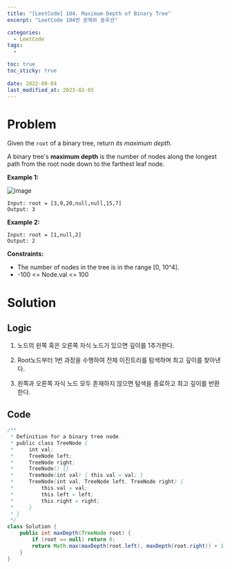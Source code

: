 ```yaml
---
title: "[LeetCode] 104. Maximum Depth of Binary Tree"
excerpt: "LeetCode 104번 문제와 솔루션"

categories:
  - LeetCode
tags:
  - 

toc: true
toc_sticky: true
 
date: 2022-09-04
last_modified_at: 2023-02-03
---
```

# **Problem**
Given the `root` of a binary tree, return *its maximum depth.*

A binary tree's **maximum depth** is the number of nodes along the longest path from the root node down to the farthest leaf node.

**Example 1:**

![image](https://user-images.githubusercontent.com/107045604/216496871-62c24cc8-8b8f-40b8-a0eb-246f1ee3634b.png)
```
Input: root = [3,9,20,null,null,15,7]
Output: 3
```
**Example 2:**
```
Input: root = [1,null,2]
Output: 2
```
**Constraints:**
- The number of nodes in the tree is in the range [0, 10^4].
- -100 <= Node.val <= 100

# **Solution**
## **Logic**
1. 노드의 왼쪽 혹은 오른쪽 자식 노드가 있으면 깊이를 1추가한다.

2. Root노드부터 1번 과정을 수행하여 전체 이진트리를 탐색하며 최고 깊이를 찾아낸다.

3. 왼쪽과 오른쪽 자식 노드 모두 존재하지 않으면 탐색을 종료하고 최고 깊이를 반환한다.
## **Code**
```java
/**
 * Definition for a binary tree node.
 * public class TreeNode {
 *     int val;
 *     TreeNode left;
 *     TreeNode right;
 *     TreeNode() {}
 *     TreeNode(int val) { this.val = val; }
 *     TreeNode(int val, TreeNode left, TreeNode right) {
 *         this.val = val;
 *         this.left = left;
 *         this.right = right;
 *     }
 * }
 */
class Solution {
    public int maxDepth(TreeNode root) {
        if (root == null) return 0;
        return Math.max(maxDepth(root.left), maxDepth(root.right)) + 1;
    }
}
```
<!-- ## **Time Complexity** -->